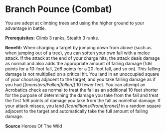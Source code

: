 ﻿---
cssclass: [feats]

---
# Branch Pounce (Combat)

You are adept at climbing trees and using the higher ground to your advantage in battle.

**Prerequisites:** Climb 3 ranks, Stealth 3 ranks.

**Benefit:** When charging a target by jumping down from above (such as when jumping out of a tree), you can soften your own fall with a melee attack. If the attack at the end of your charge hits, the attack deals damage as normal and also adds the appropriate amount of falling damage (1d6 points for a 10-foot fall, 2d6 points for a 20-foot fall, and so on). This falling damage is not multiplied on a critical hit. You land in an unoccupied square of your choosing adjacent to the target, and you take falling damage as if you had _[[monsters/Fallen|fallen]]_ 10 fewer feet. You can attempt an Acrobatics check as normal to treat the fall as an additional 10 feet shorter for the purpose of determining the damage you take from the fall and treat the first 1d6 points of damage you take from the fall as nonlethal damage. If your attack misses, you land _[[conditions/Prone|prone]]_ in a random square adjacent to the target and automatically take the full amount of falling damage.

**Source** Heroes Of The Wild